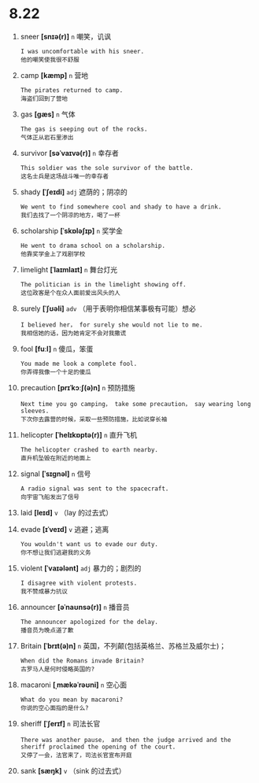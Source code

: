 # 8.22











1. sneer **[snɪə(r)]** `n` 嘲笑，讥讽
    ```
    I was uncomfortable with his sneer.
    他的嘲笑使我很不舒服
    ```

2. camp **[kæmp]** `n` 营地
    ```
    The pirates returned to camp.
    海盗们回到了营地
    ```

3. gas **[ɡæs]** `n` 气体
    ```
    The gas is seeping out of the rocks.
    气体正从岩石里渗出
    ```

4. survivor **[səˈvaɪvə(r)]** `n` 幸存者
    ```
    This soldier was the sole survivor of the battle.
    这名士兵是这场战斗唯一的幸存者
    ```

5. shady **[ˈʃeɪdi]** `adj` 遮荫的；阴凉的
    ```
    We went to find somewhere cool and shady to have a drink.
    我们去找了一个阴凉的地方，喝了一杯
    ```

6. scholarship **[ˈskɒləʃɪp]** `n` 奖学金
    ```
    He went to drama school on a scholarship.
    他靠奖学金上了戏剧学校
    ```

7. limelight **[ˈlaɪmlaɪt]** `n` 舞台灯光
    ```
    The politician is in the limelight showing off.
    这位政客是个在众人面前爱出风头的人
    ```

8. surely **[ˈʃʊəli]** `adv` （用于表明你相信某事极有可能）想必
    ```
    I believed her， for surely she would not lie to me.
    我相信她的话，因为她肯定不会对我撒谎
    ```

9. fool **[fuːl]** `n` 傻瓜，笨蛋
    ```
    You made me look a complete fool.
    你弄得我像一个十足的傻瓜
    ```

10. precaution **[prɪˈkɔːʃ(ə)n]** `n` 预防措施
    ```
    Next time you go camping， take some precaution， say wearing long sleeves.
    下次你去露营的时候，采取一些预防措施，比如说穿长袖
    ```

11. helicopter **[ˈhelɪkɒptə(r)]** `n` 直升飞机
    ```
    The helicopter crashed to earth nearby.
    直升机坠毁在附近的地面上
    ```

12. signal **[ˈsɪɡnəl]** `n` 信号
    ```
    A radio signal was sent to the spacecraft.
    向宇宙飞船发出了信号
    ```

13. laid **[leɪd]** `v` （lay 的过去式）

14. evade **[ɪˈveɪd]** `v` 逃避；逃离
    ```
    You wouldn't want us to evade our duty.
    你不想让我们逃避我的义务
    ```

15. violent **[ˈvaɪələnt]** `adj` 暴力的；剧烈的
    ```
    I disagree with violent protests.
    我不赞成暴力抗议
    ```

16. announcer **[əˈnaʊnsə(r)]** `n` 播音员
    ```
    The announcer apologized for the delay.
    播音员为晚点道了歉
    ```

17. Britain **[ˈbrɪt(ə)n]** `n` 英国，不列颠(包括英格兰、苏格兰及威尔士)；
    ```
    When did the Romans invade Britain?
    古罗马人是何时侵略英国的?
    ```

18. macaroni **[ˌmækəˈrəʊni]** `n` 空心面
    ```
    What do you mean by macaroni?
    你说的空心面指的是什么?
    ```

19. sheriff **[ˈʃerɪf]** `n` 司法长官
    ```
    There was another pause， and then the judge arrived and the sheriff proclaimed the opening of the court.
    又停了一会，法官来了，司法长官宣布开庭
    ```

20. sank **[sæŋk]** `v` （sink 的过去式）
